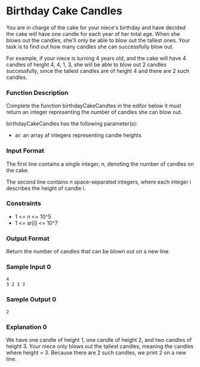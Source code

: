 # Birthday Cake Candles 

You are in charge of the cake for your niece's birthday and have decided the cake will have one candle for each year of her total age. When she blows out the candles, she'll only be able to blow out the tallest ones. Your task is to find out how many candles she can successfully blow out. 

For example, if your niece is turning 4 years old, and the cake will have 4 candles of height 4, 4, 1, 3, she will be able to blow out 2 candles successfully, since the tallest candles are of height 4 and there are 2 such candles.

### Function Description 
Complete the function birthdayCakeCandtes in the editor below it must return an integer representing the number of candles she can blow out.

birthdayCakeCandles has the following parameter(s): 
- ar: an array af integers representing candle heights 

### Input Format 
The first line contains a single integer, n, denoting the number of candles on the cake. 

The second line contains n space-separated integers, where each integer i describes the height of candle i. 

### Constraints 
- 1 <= n <= 10^5
- 1 <= ar[i] <= 10^7 

### Output Format 
Return the number of candles that can be blown out on a new line. 

### Sample Input 0
```
4
3 2 1 3
``` 

### Sample Output 0 
```
2
```

### Explanation 0 
We have one candle of height 1, one candle of height 2, and two candles of height 3. Your niece only blows out the tallest candles, meaning the candles where height = 3. Because there are 2 such candles, we print 2 on a new line.